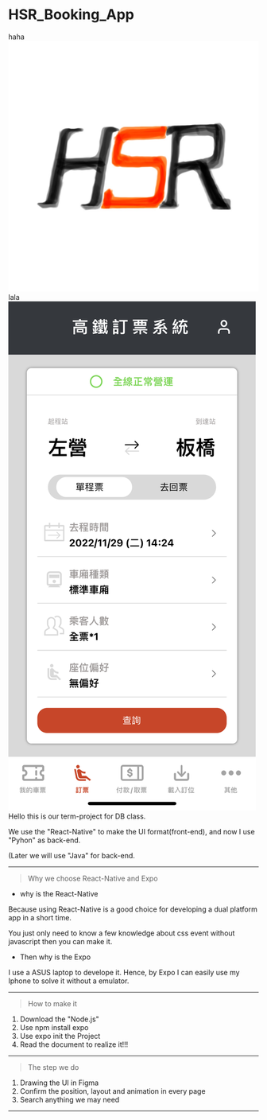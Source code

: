 ﻿# HSR_Booking_App
<View flex-direction=column>
    <div flex-direction=row>
        <t>haha</t>
        <img src="https://github.com/weiawesome/HSR_Booking_App/blob/main/Result_img/icon.png" flex=1 margin-left=5%>
    </div>
    <View>
        <t>lala</t>
        <img src="https://github.com/weiawesome/HSR_Booking_App/blob/main/Result_img/UI.jpg" flex=1 margin-left=5%>
    </View>
    
</View>
Hello this is our term-project for DB class.

We use the "React-Native" to make the UI format(front-end), and now I use "Pyhon" as back-end.

(Later we will use "Java" for back-end.

---
>Why we choose React-Native and Expo

 * why is the React-Native
 
Because using React-Native is a good choice for developing a dual platform app in a short time.

You just only need to know a few knowledge about css event without javascript then you can make it.

 * Then why is the Expo
 
I use a ASUS laptop to develope it. Hence, by Expo I can easily use my Iphone to solve it without a emulator.

---
>How to make it

1. Download the "Node.js"
2. Use npm install expo
3. Use expo init the Project
4. Read the document to realize it!!!

---
>The step we do

1. Drawing the UI in Figma
2. Confirm the position, layout and animation in every page
3. Search anything we may need

---
>
